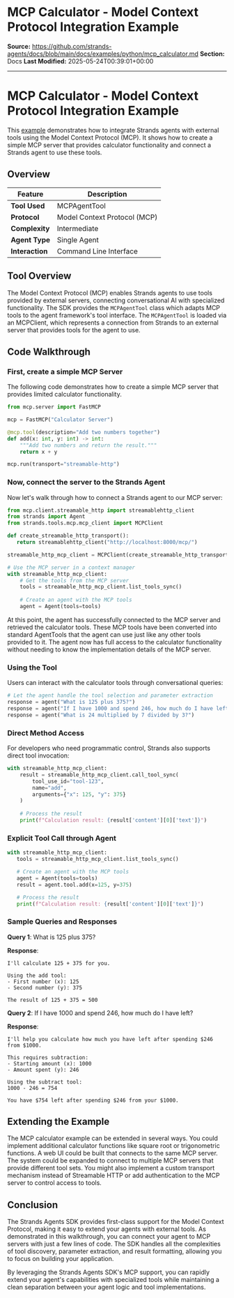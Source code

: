# MCP Calculator - Model Context Protocol Integration Example

**Source:** https://github.com/strands-agents/docs/blob/main/docs/examples/python/mcp_calculator.md
**Section:** Docs
**Last Modified:** 2025-05-24T00:39:01+00:00

---

# MCP Calculator - Model Context Protocol Integration Example

This [example](https://github.com/strands-agents/docs/blob/main/docs/examples/python/mcp_calculator.py) demonstrates how to integrate Strands agents with external tools using the Model Context Protocol (MCP). It shows how to create a simple MCP server that provides calculator functionality and connect a Strands agent to use these tools.

## Overview

| Feature            | Description                            |
| ------------------ | -------------------------------------- |
| **Tool Used**      | MCPAgentTool                           |
| **Protocol**       | Model Context Protocol (MCP)           |
| **Complexity**     | Intermediate                           |
| **Agent Type**     | Single Agent                           |
| **Interaction**    | Command Line Interface                 |

## Tool Overview

The Model Context Protocol (MCP) enables Strands agents to use tools provided by external servers, connecting conversational AI with specialized functionality. The SDK provides the `MCPAgentTool` class which adapts MCP tools to the agent framework's tool interface. 
The `MCPAgentTool` is loaded via an MCPClient, which represents a connection from Strands to an external server that provides tools for the agent to use.

## Code Walkthrough

### First, create a simple MCP Server

The following code demonstrates how to create a simple MCP server that provides limited calculator functionality.

```python
from mcp.server import FastMCP

mcp = FastMCP("Calculator Server")

@mcp.tool(description="Add two numbers together")
def add(x: int, y: int) -> int:
    """Add two numbers and return the result."""
    return x + y

mcp.run(transport="streamable-http")
```

### Now, connect the server to the Strands Agent

Now let's walk through how to connect a Strands agent to our MCP server:

```python
from mcp.client.streamable_http import streamablehttp_client
from strands import Agent
from strands.tools.mcp.mcp_client import MCPClient

def create_streamable_http_transport():
   return streamablehttp_client("http://localhost:8000/mcp/")

streamable_http_mcp_client = MCPClient(create_streamable_http_transport)

# Use the MCP server in a context manager
with streamable_http_mcp_client:
    # Get the tools from the MCP server
    tools = streamable_http_mcp_client.list_tools_sync()
    
    # Create an agent with the MCP tools
    agent = Agent(tools=tools)
```
At this point, the agent has successfully connected to the MCP server and retrieved the calculator tools. These MCP tools have been converted into standard AgentTools that the agent can use just like any other tools provided to it. The agent now has full access to the calculator functionality without needing to know the implementation details of the MCP server.


### Using the Tool

Users can interact with the calculator tools through conversational queries:

```python
# Let the agent handle the tool selection and parameter extraction
response = agent("What is 125 plus 375?")
response = agent("If I have 1000 and spend 246, how much do I have left?")
response = agent("What is 24 multiplied by 7 divided by 3?")
```

### Direct Method Access

For developers who need programmatic control, Strands also supports direct tool invocation:

```python
with streamable_http_mcp_client:
    result = streamable_http_mcp_client.call_tool_sync(
        tool_use_id="tool-123",
        name="add",
        arguments={"x": 125, "y": 375}
    )
    
    # Process the result
    print(f"Calculation result: {result['content'][0]['text']}")
```

### Explicit Tool Call through Agent
```python
with streamable_http_mcp_client:
   tools = streamable_http_mcp_client.list_tools_sync()

   # Create an agent with the MCP tools
   agent = Agent(tools=tools)
   result = agent.tool.add(x=125, y=375)

   # Process the result
   print(f"Calculation result: {result['content'][0]['text']}")
```

### Sample Queries and Responses

**Query 1**: What is 125 plus 375?

**Response**:
```
I'll calculate 125 + 375 for you.

Using the add tool:
- First number (x): 125
- Second number (y): 375

The result of 125 + 375 = 500
```

**Query 2**: If I have 1000 and spend 246, how much do I have left?

**Response**:
```
I'll help you calculate how much you have left after spending $246 from $1000.

This requires subtraction:
- Starting amount (x): 1000
- Amount spent (y): 246

Using the subtract tool:
1000 - 246 = 754

You have $754 left after spending $246 from your $1000.
```

## Extending the Example

The MCP calculator example can be extended in several ways. You could implement additional calculator functions like square root or trigonometric functions. A web UI could be built that connects to the same MCP server. The system could be expanded to connect to multiple MCP servers that provide different tool sets. You might also implement a custom transport mechanism instead of Streamable HTTP or add authentication to the MCP server to control access to tools.

## Conclusion

The Strands Agents SDK provides first-class support for the Model Context Protocol, making it easy to extend your agents with external tools. As demonstrated in this walkthrough, you can connect your agent to MCP servers with just a few lines of code. The SDK handles all the complexities of tool discovery, parameter extraction, and result formatting, allowing you to focus on building your application.


By leveraging the Strands Agents SDK's MCP support, you can rapidly extend your agent's capabilities with specialized tools while maintaining a clean separation between your agent logic and tool implementations.
